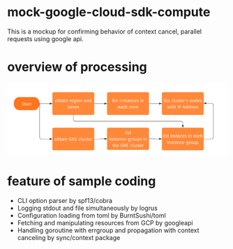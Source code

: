 # mock-google-cloud-sdk-compute
This is a mockup for confirming behavior of context cancel, parallel requests using google api.

# overview of processing
![graph_of_processing](./process_graph.png)

# feature of sample coding
- CLI option parser by spf13/cobra
- Logging stdout and file simultaneously by logrus
- Configuration loading from toml by BurntSushi/toml
- Fetching and manipulating resources from GCP by googleapi
- Handling goroutine with errgroup and propagation with context canceling by sync/context package